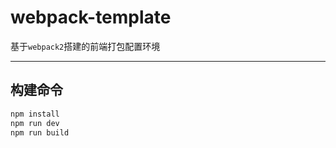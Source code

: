 # webpack-template

基于`webpack2`搭建的前端打包配置环境

--- 


## 构建命令
```javascript
npm install 
npm run dev
npm run build
```